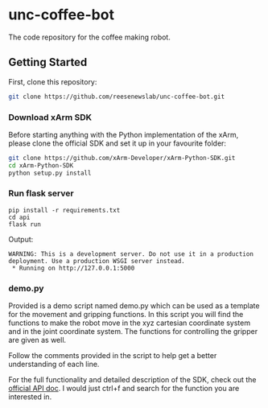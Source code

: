 # unc-coffee-bot
The code repository for the coffee making robot.

## Getting Started
First, clone this repository:
```bash
git clone https://github.com/reesenewslab/unc-coffee-bot.git
```

### Download xArm SDK
Before starting anything with the Python implementation of the xArm, please clone the official SDK and set it up in your favourite folder:
```bash
git clone https://github.com/xArm-Developer/xArm-Python-SDK.git
cd xArm-Python-SDK
python setup.py install
```


### Run flask server
```
pip install -r requirements.txt
cd api
flask run
```
Output:
```
WARNING: This is a development server. Do not use it in a production deployment. Use a production WSGI server instead.
 * Running on http://127.0.0.1:5000
 ```



### demo.py
Provided is a demo script named demo.py which can be used as a template for the movement and gripping functions. In this script you will find the functions to make the robot move in the xyz cartesian coordinate system and in the joint coordinate system. The functions for controlling the gripper are given as well.

Follow the comments provided in the script to help get a better understanding of each line.

For the full functionality and detailed description of the SDK, check out the [official API doc](https://github.com/xArm-Developer/xArm-Python-SDK/blob/master/doc/api/xarm_api.md). I would just ctrl+f and search for the function you are interested in.
